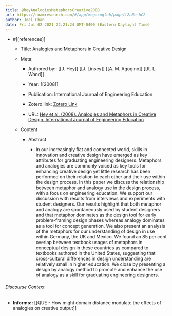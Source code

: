 ```yaml
---
title: @heyAnalogiesMetaphorsCreative2008
url: https://roamresearch.com/#/app/megacoglab/page/l2nNe-hC2
author: Joel Chan
date: Fri Jul 02 2021 22:21:24 GMT-0400 (Eastern Daylight Time)
---
```


- #[[references]]

    - Title: Analogies and Metaphors in Creative Design

    - Meta:

        - Authored by:: [[J. Hey]] [[J. Linsey]] [[A. M. Agogino]] [[K. L. Wood]]

        - Year: [[2008]]

        - Publication: International Journal of Engineering Education

        - Zotero link: [Zotero Link](zotero://select/items/1_IKGIE8JT)

        - URL: [Hey et al. (2008). Analogies and Metaphors in Creative Design. International Journal of Engineering Education](undefined)

    - Content

        - Abstract

            - In our increasingly flat and connected world, skills in innovation and creative design have emerged as key attributes for graduating engineering designers. Metaphors and analogies are commonly voiced as key tools for enhancing creative design yet little research has been performed on their relation to each other and their use within the design process. In this paper we discuss the relationship between metaphor and analogy use in the design process, with a focus on engineering education. We support our discussion with results from interviews and experiments with student designers. Our results highlight that both metaphor and analogy are spontaneously used by student designers and that metaphor dominates as the design tool for early problem-framing design phases whereas analogy dominates as a tool for concept generation. We also present an analysis of the metaphors for our understanding of design in use within Germany, the UK and Mexico. We found an 85 per cent overlap between textbook usages of metaphors in conceptual design in these countries as compared to textbooks authored in the United States, suggesting that cross-cultural differences in design understanding are relatively small in higher education. We close by presenting a design by analogy method to promote and enhance the use of analogy as a skill for graduating engineering designers.

###### Discourse Context

- **Informs::** [[QUE - How might domain distance modulate the effects of analogies on creative output]]
